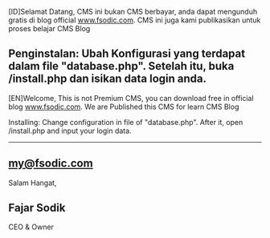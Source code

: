 [ID]Selamat Datang,
CMS ini bukan CMS berbayar, anda dapat mengunduh gratis di blog official www.fsodic.com.
CMS ini juga kami publikasikan untuk proses belajar CMS Blog

Penginstalan:
Ubah Konfigurasi yang terdapat dalam file "database.php".
Setelah itu, buka /install.php dan isikan data login anda.
----------------------------------------------------------------------------------
[EN]Welcome,
This is not Premium CMS, you can download free in official blog www.fsodic.com.
We are Published this CMS for learn CMS Blog

Installing:
Change configuration in file of "database.php".
After it, open /install.php and input your login data.

----------------------------------------------------------------------------------
my@fsodic.com
----------------------------------------------------------------------------------

Salam Hangat,



Fajar Sodik
-------------
CEO & Owner
